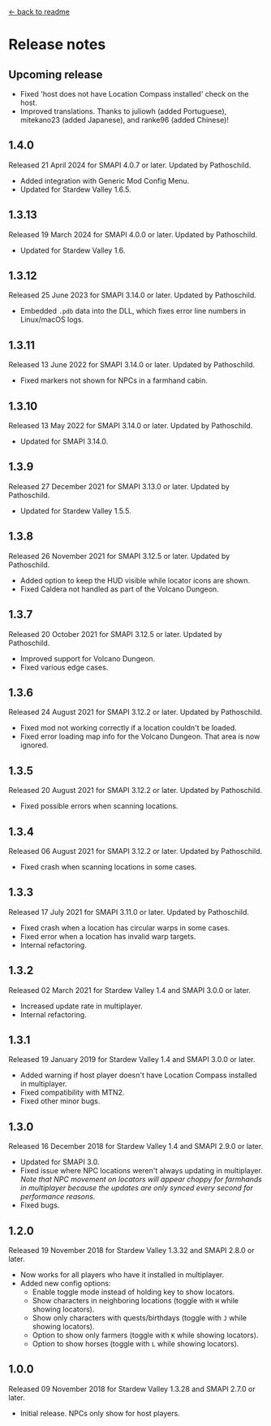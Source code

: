 ﻿﻿﻿[← back to readme](README.md)

# Release notes
## Upcoming release
* Fixed 'host does not have Location Compass installed' check on the host.
* Improved translations. Thanks to juliowh (added Portuguese), mitekano23 (added Japanese), and ranke96 (added Chinese)!

## 1.4.0
Released 21 April 2024 for SMAPI 4.0.7 or later. Updated by Pathoschild.

* Added integration with Generic Mod Config Menu.
* Updated for Stardew Valley 1.6.5.

## 1.3.13
Released 19 March 2024 for SMAPI 4.0.0 or later. Updated by Pathoschild.

* Updated for Stardew Valley 1.6.

## 1.3.12
Released 25 June 2023 for SMAPI 3.14.0 or later. Updated by Pathoschild.

* Embedded `.pdb` data into the DLL, which fixes error line numbers in Linux/macOS logs.

## 1.3.11
Released 13 June 2022 for SMAPI 3.14.0 or later. Updated by Pathoschild.

* Fixed markers not shown for NPCs in a farmhand cabin.

## 1.3.10
Released 13 May 2022 for SMAPI 3.14.0 or later. Updated by Pathoschild.

* Updated for SMAPI 3.14.0.

## 1.3.9
Released 27 December 2021 for SMAPI 3.13.0 or later. Updated by Pathoschild.

* Updated for Stardew Valley 1.5.5.

## 1.3.8
Released 26 November 2021 for SMAPI 3.12.5 or later. Updated by Pathoschild.

* Added option to keep the HUD visible while locator icons are shown.
* Fixed Caldera not handled as part of the Volcano Dungeon.

## 1.3.7
Released 20 October 2021 for SMAPI 3.12.5 or later. Updated by Pathoschild.

* Improved support for Volcano Dungeon.
* Fixed various edge cases.

## 1.3.6
Released 24 August 2021 for SMAPI 3.12.2 or later. Updated by Pathoschild.

* Fixed mod not working correctly if a location couldn't be loaded.
* Fixed error loading map info for the Volcano Dungeon. That area is now ignored.

## 1.3.5
Released 20 August 2021 for SMAPI 3.12.2 or later. Updated by Pathoschild.

* Fixed possible errors when scanning locations.

## 1.3.4
Released 06 August 2021 for SMAPI 3.12.2 or later. Updated by Pathoschild.

* Fixed crash when scanning locations in some cases.

## 1.3.3
Released 17 July 2021 for SMAPI 3.11.0 or later. Updated by Pathoschild.

* Fixed crash when a location has circular warps in some cases.
* Fixed error when a location has invalid warp targets.
* Internal refactoring.

## 1.3.2
Released 02 March 2021 for Stardew Valley 1.4 and SMAPI 3.0.0 or later.

* Increased update rate in multiplayer.
* Internal refactoring.

## 1.3.1
Released 19 January 2019 for Stardew Valley 1.4 and SMAPI 3.0.0 or later.

* Added warning if host player doesn't have Location Compass installed in multiplayer.
* Fixed compatibility with MTN2.
* Fixed other minor bugs.

## 1.3.0
Released 16 December 2018 for Stardew Valley 1.4 and SMAPI 2.9.0 or later.

* Updated for SMAPI 3.0.
* Fixed issue where NPC locations weren't always updating in multiplayer.  
  _Note that NPC movement on locators will appear choppy for farmhands in multiplayer because the updates are only synced every second for performance reasons._
* Fixed bugs.

## 1.2.0
Released 19 November 2018 for Stardew Valley 1.3.32 and SMAPI 2.8.0 or later.

* Now works for all players who have it installed in multiplayer.
* Added new config options:
  * Enable toggle mode instead of holding key to show locators.
  * Show characters in neighboring locations (toggle with `H` while showing locators).
  * Show only characters with quests/birthdays (toggle with `J` while showing locators).
  * Option to show only farmers (toggle with `K` while showing locators).
  * Option to show horses (toggle with `L` while showing locators).

## 1.0.0
Released 09 November 2018 for Stardew Valley 1.3.28 and SMAPI 2.7.0 or later.

* Initial release. NPCs only show for host players.
